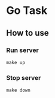# Go Task

## How to use

### Run server

```shell
make up
```

### Stop server

```shell
make down
```
